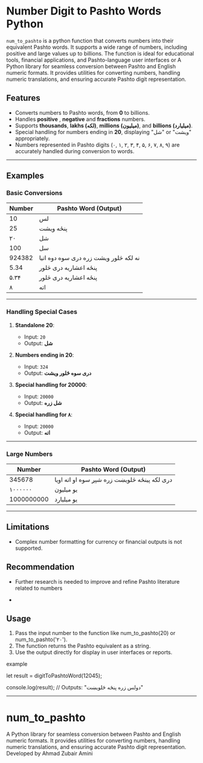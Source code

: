 # Number Digit to Pashto Words Python

`num_to_pashto` is a python function that converts numbers into their equivalent Pashto words. It supports a wide range of numbers, including positive and large values up to billions. The function is ideal for educational tools, financial applications, and Pashto-language user interfaces or A Python library for seamless conversion between Pashto and English numeric formats. It provides utilities for converting numbers, handling numeric translations, and ensuring accurate Pashto digit representation. 

## Features

- Converts numbers to Pashto words, from **0** to billions.
- Handles **positive** , **negative** and **fractions**  numbers.
- Supports **thousands**, **lakhs (لکه)**, **millions (میلیون)**, and **billions (میلیارد)**.
- Special handling for numbers ending in **20**, displaying "شل" or "ویشت" appropriately.
- Numbers represented in Pashto digits (۰, ۱, ۲, ۳, ۴, ۵, ۶, ۷, ۸, ۹) are accurately handled during conversion to words.

---

## Examples

### Basic Conversions

| Number | Pashto Word (Output)               |
|--------|------------------------------------|
| 10      | لس                             |
| 25     | پنځه ویشت                                |
| ۲۰    | شل                          |
| 100    | سل                                |
| 924382 | نه لکه څلور ویشت زره دری سوه دوه اتیا |
| 5.34    | پنځه اعشاریه دری څلور                  |
| ۵.۳۴    | پنځه اعشاریه دری څلور                  |
| ۸    | اته                  |

---

### Handling Special Cases

1. **Standalone 20**:  
   - Input: `20`  
   - Output: **شل**  

2. **Numbers ending in 20**:  
   - Input: `324`  
   - Output: **دری سوه څلور ویشت**

3. **Special handling for 20000**:  
   - Input: `20000`  
   - Output: **شل زره**
  
4. **Special handling for ۸**:  
   - Input: `20000`  
   - Output: **اته**

---



### Large Numbers

| Number     | Pashto Word (Output)                                 |
|------------|------------------------------------------------------|
| 345678     |دری لکه پينځه څلویښت زره شپږ سوه او اته اویا                 |
| ۱۰۰۰۰۰۰    | یو میلیون                                           |
| 1000000000 | یو میلیارد                                           |

---

## Limitations
- Complex number formatting for currency or financial outputs is not supported.


## Recommendation
- Further research is needed to improve and refine Pashto literature related to numbers

- 
## Usage

1. Pass the input number to the function like num_to_pashto(20) or num_to_pashto('۲۰').
2. The function returns the Pashto equivalent as a string.
3. Use the output directly for display in user interfaces or reports.
   
example

let result = digitToPashtoWord(12045);

console.log(result); // Outputs: "دولس زره پنځه څلویښت"

---
# num_to_pashto
A Python library for seamless conversion between Pashto and English numeric formats. It provides utilities for converting numbers, handling numeric translations, and ensuring accurate Pashto digit representation. Developed by Ahmad Zubair Amini
